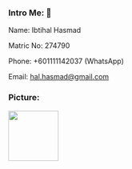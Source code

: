 ### Intro Me: 👋
Name: Ibtihal Hasmad

Matric No: 274790

Phone: +601111142037 (WhatsApp)

Email: hal.hasmad@gmail.com


### Picture:

<img src="https://user-images.githubusercontent.com/78009211/204762120-d5f7cebe-44da-408a-a9df-99a2688f9474.jpeg" width="100">





